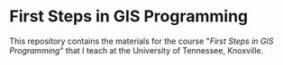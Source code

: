 # First Steps in GIS Programming

This repository contains the materials for the course "_First Steps in GIS Programming_" that I teach at the University of Tennessee, Knoxville.
